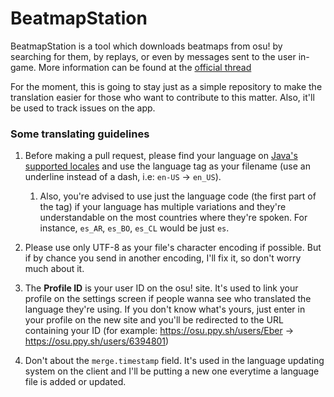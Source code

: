 # BeatmapStation
BeatmapStation is a tool which downloads beatmaps from osu! by searching for them, by replays, or even by messages sent to the user in-game. More information can be found at the [official thread](https://osu.ppy.sh/community/forums/topics/727561)

For the moment, this is going to stay just as a simple repository to make the translation easier for those who want to contribute to this matter. Also, it'll be used to track issues on the app.

### Some translating guidelines
1. Before making a pull request, please find your language on [Java's supported locales](https://www.oracle.com/technetwork/java/javase/java8locales-2095355.html#util-text) and use the language tag as your filename (use an underline instead of a dash, i.e: `en-US` -> `en_US`).

   1. Also, you're advised to use just the language code (the first part of the tag) if your language has multiple variations and they're understandable on the most countries where they're spoken. For instance,  `es_AR`, `es_BO`, `es_CL` would be just `es`.

1. Please use only UTF-8 as your file's character encoding if possible. But if by chance you send in another encoding, I'll fix it, so don't worry much about it.

1. The **Profile ID** is your user ID on the osu! site. It's used to link your profile on the settings screen if people wanna see who translated the language they're using.
If you don't know what's yours, just enter in your profile on the new site and you'll be redirected to the URL containing your ID (for example: https://osu.ppy.sh/users/Eber -> https://osu.ppy.sh/users/6394801)

1. Don't about the `merge.timestamp` field. It's used in the language updating system on the client and I'll be putting a new one everytime a language file is added or updated.
